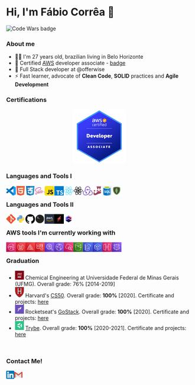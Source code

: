 # Hi, I'm Fábio Corrêa 👋

<img alt="Code Wars badge" width="100px" src="https://www.codewars.com/users/fabiosenracorrea/badges/micro" />

### About me

- 🧔🏽 I'm 27 years old, brazilian living in Belo Horizonte
- 🌱 Certified [AWS](https://aws.amazon.com/) developer associate - [badge](https://www.credly.com/badges/627d2247-956f-4178-bfa9-94481d8b2ba1/public_url)
- 👯 Full Stack developer at @offerwise
- ⚡ Fast learner, advocate of **Clean Code**, **SOLID** practices and **Agile Development**

### Certifications

<p align="center">
  <img alt="Visual Studio Code" width="144px" src="https://github.com/fabiosenracorrea/fabiosenracorrea/blob/master/icons/developer-associate.png" />
</p>


### Languages and Tools I

<img align="left" alt="Visual Studio Code" width="26px" src="https://github.com/fabiosenracorrea/fabiosenracorrea/blob/master/icons/vscode.png" />
<img align="left" alt="HTML5" width="26px" src="https://github.com/fabiosenracorrea/fabiosenracorrea/blob/master/icons/html5.png" />
<img align="left" alt="CSS3" width="26px" src="https://github.com/fabiosenracorrea/fabiosenracorrea/blob/master/icons/css3.png" />
<img align="left" alt="Sass" width="26px" src="https://github.com/fabiosenracorrea/fabiosenracorrea/blob/master/icons/sass.png" />
<img align="left" alt="JavaScript" width="26px" src="https://github.com/fabiosenracorrea/fabiosenracorrea/blob/master/icons/javascript.png" />
<img align="left" alt="Typescript" width="26px" src="https://github.com/fabiosenracorrea/fabiosenracorrea/blob/master/icons/typescript.png" />
<img align="left" alt="React" width="26px" src="https://github.com/fabiosenracorrea/fabiosenracorrea/blob/master/icons/react.png" />
<img align="left" alt="React-Native" width="26px" src="https://github.com/fabiosenracorrea/fabiosenracorrea/blob/master/icons/react-native.png" />
<img align="left" alt="Redux" width="26px" src="https://github.com/fabiosenracorrea/fabiosenracorrea/blob/master/icons/redux.png" />
<img align="left" alt="Jest" width="26px" src="https://github.com/fabiosenracorrea/fabiosenracorrea/blob/master/icons/jest.png" />
<img align="left" alt="SQL" width="26px" src="https://github.com/fabiosenracorrea/fabiosenracorrea/blob/master/icons/sql.png" />
<img align="left" alt="MongoDB" width="26px" src="https://github.com/fabiosenracorrea/fabiosenracorrea/blob/master/icons/mongodb.png" />

<br />

### Languages and Tools II

<img align="left" alt="Git" width="26px" src="https://github.com/fabiosenracorrea/fabiosenracorrea/blob/master/icons/git.png" />
<img align="left" alt="Git" width="26px" src="https://github.com/fabiosenracorrea/fabiosenracorrea/blob/master/icons/python.png" />
<img align="left" alt="GitHub" width="26px" src="https://github.com/fabiosenracorrea/fabiosenracorrea/blob/master/icons/github.png" />
<img align="left" alt="Terminal" width="26px" src="https://github.com/fabiosenracorrea/fabiosenracorrea/blob/master/icons/terminal.png" />
<img align="left" alt="aws" width="26px" src="https://github.com/fabiosenracorrea/fabiosenracorrea/blob/master/icons/aws.jpg" />
<img align="left" alt="serverless" width="26px" src="https://github.com/fabiosenracorrea/fabiosenracorrea/blob/master/icons/serverless.jpg" />
<img align="left" alt="cubejs" width="26px" src="https://github.com/fabiosenracorrea/fabiosenracorrea/blob/master/icons/cubejs.png" />

<p>
  <br />
</p>

### AWS tools I'm currently working with

<img align="left" alt="Simple Notification Service (sns)" width="26px" src="https://github.com/fabiosenracorrea/fabiosenracorrea/blob/master/icons/aws/sns.png" />
<img align="left" alt="Simple Email Service (ses)" width="26px" src="https://github.com/fabiosenracorrea/fabiosenracorrea/blob/master/icons/aws/ses.svg" />
<img align="left" alt="amplify" width="26px" src="https://github.com/fabiosenracorrea/fabiosenracorrea/blob/master/icons/aws/amplify.svg" />
<img align="left" alt="cognito" width="26px" src="https://github.com/fabiosenracorrea/fabiosenracorrea/blob/master/icons/aws/cognito.svg" />
<img align="left" alt="athena" width="26px" src="https://github.com/fabiosenracorrea/fabiosenracorrea/blob/master/icons/aws/athena.svg" />
<img align="left" alt="cloud_front" width="26px" src="https://github.com/fabiosenracorrea/fabiosenracorrea/blob/master/icons/aws/cloud_front.svg" />
<img align="left" alt="cloud_watch" width="26px" src="https://github.com/fabiosenracorrea/fabiosenracorrea/blob/master/icons/aws/cloud_watch.svg" />
<img align="left" alt="s3" width="26px" src="https://github.com/fabiosenracorrea/fabiosenracorrea/blob/master/icons/aws/s3.svg" />
<img align="left" alt="dynamodb" width="26px" src="https://github.com/fabiosenracorrea/fabiosenracorrea/blob/master/icons/aws/dynamodb.svg" />
<img align="left" alt="sdk" width="26px" src="https://github.com/fabiosenracorrea/fabiosenracorrea/blob/master/icons/aws/sdk.svg" />
<img align="left" alt="api_gateway" width="26px" src="https://github.com/fabiosenracorrea/fabiosenracorrea/blob/master/icons/aws/api_gateway.svg" />
<img align="left" alt="route53" width="26px" src="https://github.com/fabiosenracorrea/fabiosenracorrea/blob/master/icons/aws/route53.svg" />

<p>
  <br />
</p>

### Graduation

<ul>
  <li>
    <img alt="ufmg" width="24px" src="https://github.com/fabiosenracorrea/fabiosenracorrea/blob/master/icons/ufmg.png" />
    <span>Chemical Engineering at Universidade Federal de Minas Gerais (UFMG). Overall grade: 76% [2014-2019]</span>
  </li>
  <li>
    <img alt="harvard" width="24px" src="https://github.com/fabiosenracorrea/fabiosenracorrea/blob/master/icons/harvard.png" />
    <span>Harvard's <a href="https://cs50.harvard.edu/x/2020/">CS50</a>. Overall grade: <strong>100%</strong> [2020]. Certificate and projects: <a href="https://github.com/fabiosenracorrea/CS50" target="_blank" rel="noreferrer">here</a></span>
  </li>
  <li>
    <img alt="rocketseat" width="24px" src="https://github.com/fabiosenracorrea/fabiosenracorrea/blob/master/icons/rocketseat.jpeg" />
    <span>Rocketseat's <a href="https://rocketseat.com.br/">GoStack</a>. Overall grade: <strong>100%</strong> [2020]. Certificate and projects: <a href="https://github.com/fabiosenracorrea/Rocketseat_go_stack" target="_blank" rel="noreferrer">here</a></span>
  </li>
  <li>
    <img alt="trybe" width="24px" src="https://github.com/fabiosenracorrea/fabiosenracorrea/blob/master/icons/trybe.png" />
    <span><a href="https://www.betrybe.com/">Trybe</a>. Overall grade: <strong>100%</strong> [2020-2021]. Certificate and projects: <a href="https://github.com/fabiosenracorrea/Trybe" target="_blank" rel="noreferrer">here</a></span>
  </li>
</ul>

<br />

### Contact Me!

[<img align="left" alt="Fábio S. Corrêa | LinkedIn" width="22px" src="https://github.com/fabiosenracorrea/fabiosenracorrea/blob/master/icons/linkedin.png" />](https://www.linkedin.com/in/fabiosenracorrea/)
[<img align="left" alt="Fábio S. Corrêa | Email" width="22px" src="https://github.com/fabiosenracorrea/fabiosenracorrea/blob/master/icons/gmail.png" />](mailto:fabiosenracorrea@gmail.com)

<br />
